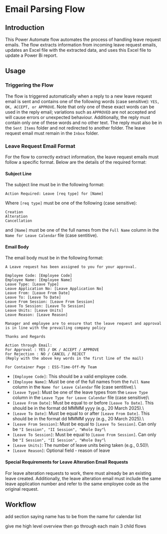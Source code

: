 # Email Parsing Flow

## Introduction
This Power Automate flow automates the process of handling leave request emails. The flow extracts information from incoming leave request emails, updates an Excel file with the extracted data, and uses this Excel file to update a Power Bi report.

## Usage
### Triggering the Flow
The flow is triggered automatically when a reply to a new leave request email is sent and contains one of the following words (case sensitive): ``YES, OK, ACCEPT, or APPROVE``. Note that only one of these exact words can be used in the reply email; variations such as ``APPROVED`` are not accepted and will cause errors or unexpected behaviour. Additionally, the reply must contain only one of these words and no other text. The reply must also be in the ``Sent Items`` folder and not redirected to another folder. The leave request email must remain in the ``Inbox`` folder.

### Leave Request Email Format
For the flow to correctly extract information, the leave request emails must follow a specific format. Below are the details of the required format:

#### Subject Line
The subject line must be in the following format:
```
Action Required: Leave [req type] for [Name]
```
Where ``[req type]`` must be one of the following (case sensitive):

```
Creation
Alteration
Cancellation
``` 

and ``[Name]`` must be one of the full names from the ``Full Name`` column in the ``Name for Leave Calendar`` file (case sentitive).

#### Email Body
The email body must be in the following format:
```
A Leave request has been assigned to you for your approval.

Employee Code: [Employee Code]
Employee Name: [Employee Name]
Leave Type: [Leave Type]
Leave Application No: [Leave Application No]
Leave From: [Leave From Date]
Leave To: [Leave To Date]
Leave From Session: [Leave From Session]
Leave To Session: [Leave To Session]
Leave Units: [Leave Units]
Leave Reason: [Leave Reason]

Manager and employee are to ensure that the leave request and approval is in line with the prevailing company policy

Thanks and Regards

Action through Email:
For Approval : YES / OK / ACCEPT / APPROVE
For Rejection : NO / CANCEL / REJECT
(Reply with the above key words in the first line of the mail)

For Container Page : ESS-Time-Off-My Team
```

* ``[Employee Code]``: This should be a valid employee code.
* ``[Employee Name]``: Must be one of the full names from the ``Full Name`` column in the ``Name for Leave Calendar`` file (case sentitive).\
* ``[Leave Type]``: Must be one of the leave types from the ``Leave Type`` column in the `Leave Type for Leave Calendar` file (case sensitive)\
* ``[Leave From Date]``: Must be equal to or before `[Leave To Date]`. This should be in the format dd MMMM yyyy (e.g., 20 March 2025).\
* ``[Leave To Date]``: Must be equal to or after `[Leave From Date]`. This should be in the format dd MMMM yyyy (e.g., 20 March 2025).\
* ``[Leave From Session]``: Must be equal to ``[Leave To Session]``. Can only be ``"I Session", "II Session", "Whole Day"``\
* ``[Leave To Session]``: Must be equal to ``[Leave From Session]``. Can only be ``"I Session", "II Session", "Whole Day"``\
* `[Leave Units]`: The number of leave units being taken (e.g., 0.50)\
* ``[Leave Reason]``: Optional field - reason of leave

#### Special Requirements for Leave Alteration Email Requests
For leave alteration requests to work, there must already be an existing leave created. Additionally, the leave alteration email must include the same leave application number and refer to the same employee code as the original request.

## Workflow






add section saying name has to be from the name for calendar list


give me high level overview
then go through each main 3 child flows

